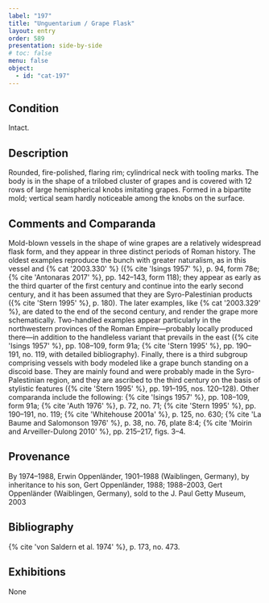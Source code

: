 ```yaml
---
label: "197"
title: "Unguentarium / Grape Flask"
layout: entry
order: 589
presentation: side-by-side
# toc: false
menu: false
object:
  - id: "cat-197"
---
```


## Condition

Intact.

## Description

Rounded, fire-polished, flaring rim; cylindrical neck with tooling marks. The body is in the shape of a trilobed cluster of grapes and is covered with 12 rows of large hemispherical knobs imitating grapes. Formed in a bipartite mold; vertical seam hardly noticeable among the knobs on the surface.

## Comments and Comparanda

Mold-blown vessels in the shape of wine grapes are a relatively widespread flask form, and they appear in three distinct periods of Roman history. The oldest examples reproduce the bunch with greater naturalism, as in this vessel and {% cat '2003.330' %} ({% cite 'Isings 1957' %}, p. 94, form 78e; {% cite 'Antonaras 2017' %}, pp. 142–143, form 118); they appear as early as the third quarter of the first century and continue into the early second century, and it has been assumed that they are Syro-Palestinian products ({% cite 'Stern 1995' %}, p. 180). The later examples, like {% cat '2003.329' %}, are dated to the end of the second century, and render the grape more schematically. Two-handled examples appear particularly in the northwestern provinces of the Roman Empire—probably locally produced there—in addition to the handleless variant that prevails in the east ({% cite 'Isings 1957' %}, pp. 108–109, form 91a; {% cite 'Stern 1995' %}, pp. 190–191, no. 119, with detailed bibliography). Finally, there is a third subgroup comprising vessels with body modeled like a grape bunch standing on a discoid base. They are mainly found and were probably made in the Syro-Palestinian region, and they are ascribed to the third century on the basis of stylistic features ({% cite 'Stern 1995' %}, pp. 191–195, nos. 120–128). Other comparanda include the following: {% cite 'Isings 1957' %}, pp. 108–109, form 91a; {% cite 'Auth 1976' %}, p. 72, no. 71; {% cite 'Stern 1995' %}, pp. 190–191, no. 119; {% cite 'Whitehouse 2001a' %}, p. 125, no. 630; {% cite 'La Baume and Salomonson 1976' %}, p. 38, no. 76, plate 8:4; {% cite 'Moirin and Arveiller-Dulong 2010' %}, pp. 215–217, figs. 3–4.

## Provenance

By 1974–1988, Erwin Oppenländer, 1901–1988 (Waiblingen, Germany), by inheritance to his son, Gert Oppenländer, 1988; 1988–2003, Gert Oppenländer (Waiblingen, Germany), sold to the J. Paul Getty Museum, 2003

## Bibliography

{% cite 'von Saldern et al. 1974' %}, p. 173, no. 473.

## Exhibitions

None
